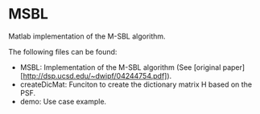 # MSBL
Matlab implementation of the M-SBL algorithm.

The following files can be found: 
* MSBL: Implementation of the M-SBL algorithm (See [original paper][http://dsp.ucsd.edu/~dwipf/04244754.pdf]).
* createDicMat: Funciton to create the dictionary matrix H based on the PSF. 
* demo: Use case example. 

